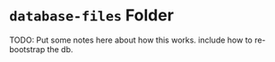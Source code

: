 # `database-files` Folder

TODO: Put some notes here about how this works.  include how to re-bootstrap the db. 